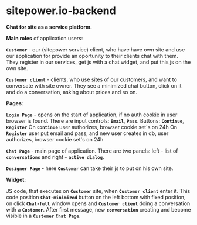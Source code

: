 # sitepower.io-backend
**Chat for site as a service platform.**

**Main  roles** of application users:

**`Customer`** - our (sitepower service) client, who have have own site and use our application for provide an oportunity to their clients 
chat with them. They register in our services, get js with a chat widget, and put this js on the own site.

**`Customer client`** - clients, who use sites of our customers, and want to conversate with site owner. They see a minimized chat button, 
click on it and do a conversation, asking about prices and so on.

**Pages**:

**`Login Page`** - opens on the start of application, if no auth cookie in user browser is 
found. There are input controls: **`Email`**, **`Pass`**. Buttons: **`Continue`**, **`Register`**
On **`Continue`** user authorizes, browser cookie set's on 24h
On **`Register`** user put email and pass, and new user creates in db, user authorizes, browser cookie set's on 24h
 
**`Chat Page`** - main page of application. There are two panels: left - list of **`conversations`** and right - **`active dialog`**.

**`Designer Page`** - here **`Customer`** can take their js to put on his own site.

 **Widget**:
 
 JS code, that executes on **`Customer`** site, when **`Customer client`** enter it. This code position **`Chat-minimized`** button
 on the left bottom with fixed position, on click  **`Chat-full`** window opens and **`Customer client`** doing a conversation with a **`Customer`**.
 After first message, new **`conversation`** creating and become visible in a **`Customer`** **`Chat Page`**. 
